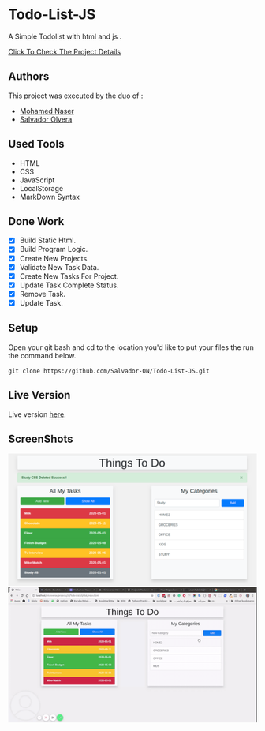# Todo-List-JS

A Simple Todolist with html and js .

[Click To Check The Project Details](https://www.theodinproject.com/courses/javascript/lessons/todo-list)

## Authors

This project was executed by the duo of :

- [Mohamed Naser](https://www.linkedin.com/in/mohamednaseramein/)
- [Salvador Olvera](https://www.linkedin.com/in/salvador-olvera-n)

## Used Tools

- HTML
- CSS
- JavaScript
- LocalStorage
- MarkDown Syntax

## Done Work

- [x] Build Static Html.
- [X] Build Program Logic.
- [X] Create New Projects.
- [X] Validate New Task Data. 
- [X] Create New Tasks For Project.
- [X] Update Task Complete Status.
- [X] Remove Task.
- [X] Update Task.

## Setup

Open your git bash and cd to the location you'd like to put your files the run the command below.

```console
git clone https://github.com/Salvador-ON/Todo-List-JS.git
```

## Live Version

Live version [here](https://salvador-on.github.io/Todo-List-JS/).

## ScreenShots

![list books](./dist/imgs/todolist.png)
![list books](./dist/imgs/todolist.gif)
